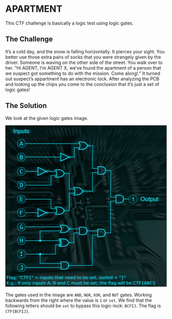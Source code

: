 # APARTMENT
This CTF challenge is basically a logic test using logic gates.

## The Challenge
It’s a cold day, and the snow is falling horizontally. It pierces your sight. You better use those extra pairs of socks that you were strangely given by the driver. Someone is waving on the other side of the street. You walk over to her. “Hi AGENT, I’m AGENT X, we’ve found the apartment of a person that we suspect got something to do with the mission. Come along!.”
It turned out suspect’s appartment has an electronic lock. After analyzing the PCB and looking up the chips you come to the conclusion that it’s just a set of logic gates!

## The Solution
We look at the given logic gates image.

![logic gates](logic-lock.png)

The gates used in the image are `AND`, `NOR`, `XOR`, and `NOT` gates. Working backwards from the right where the value is `1` or `set`. We find that the following letters should be `set` to bypass this logic-lock: `BCFIJ`. The flag is `CTF{BCFIJ}`.
